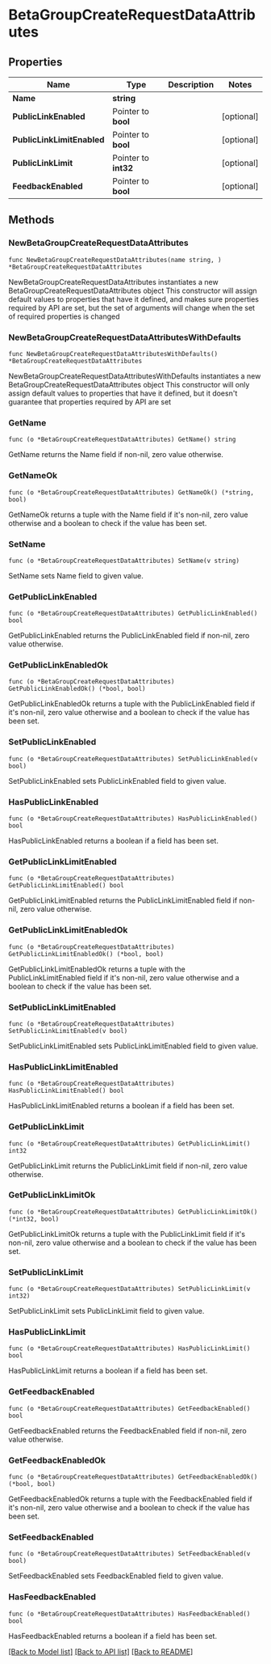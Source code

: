 # BetaGroupCreateRequestDataAttributes

## Properties

Name | Type | Description | Notes
------------ | ------------- | ------------- | -------------
**Name** | **string** |  | 
**PublicLinkEnabled** | Pointer to **bool** |  | [optional] 
**PublicLinkLimitEnabled** | Pointer to **bool** |  | [optional] 
**PublicLinkLimit** | Pointer to **int32** |  | [optional] 
**FeedbackEnabled** | Pointer to **bool** |  | [optional] 

## Methods

### NewBetaGroupCreateRequestDataAttributes

`func NewBetaGroupCreateRequestDataAttributes(name string, ) *BetaGroupCreateRequestDataAttributes`

NewBetaGroupCreateRequestDataAttributes instantiates a new BetaGroupCreateRequestDataAttributes object
This constructor will assign default values to properties that have it defined,
and makes sure properties required by API are set, but the set of arguments
will change when the set of required properties is changed

### NewBetaGroupCreateRequestDataAttributesWithDefaults

`func NewBetaGroupCreateRequestDataAttributesWithDefaults() *BetaGroupCreateRequestDataAttributes`

NewBetaGroupCreateRequestDataAttributesWithDefaults instantiates a new BetaGroupCreateRequestDataAttributes object
This constructor will only assign default values to properties that have it defined,
but it doesn't guarantee that properties required by API are set

### GetName

`func (o *BetaGroupCreateRequestDataAttributes) GetName() string`

GetName returns the Name field if non-nil, zero value otherwise.

### GetNameOk

`func (o *BetaGroupCreateRequestDataAttributes) GetNameOk() (*string, bool)`

GetNameOk returns a tuple with the Name field if it's non-nil, zero value otherwise
and a boolean to check if the value has been set.

### SetName

`func (o *BetaGroupCreateRequestDataAttributes) SetName(v string)`

SetName sets Name field to given value.


### GetPublicLinkEnabled

`func (o *BetaGroupCreateRequestDataAttributes) GetPublicLinkEnabled() bool`

GetPublicLinkEnabled returns the PublicLinkEnabled field if non-nil, zero value otherwise.

### GetPublicLinkEnabledOk

`func (o *BetaGroupCreateRequestDataAttributes) GetPublicLinkEnabledOk() (*bool, bool)`

GetPublicLinkEnabledOk returns a tuple with the PublicLinkEnabled field if it's non-nil, zero value otherwise
and a boolean to check if the value has been set.

### SetPublicLinkEnabled

`func (o *BetaGroupCreateRequestDataAttributes) SetPublicLinkEnabled(v bool)`

SetPublicLinkEnabled sets PublicLinkEnabled field to given value.

### HasPublicLinkEnabled

`func (o *BetaGroupCreateRequestDataAttributes) HasPublicLinkEnabled() bool`

HasPublicLinkEnabled returns a boolean if a field has been set.

### GetPublicLinkLimitEnabled

`func (o *BetaGroupCreateRequestDataAttributes) GetPublicLinkLimitEnabled() bool`

GetPublicLinkLimitEnabled returns the PublicLinkLimitEnabled field if non-nil, zero value otherwise.

### GetPublicLinkLimitEnabledOk

`func (o *BetaGroupCreateRequestDataAttributes) GetPublicLinkLimitEnabledOk() (*bool, bool)`

GetPublicLinkLimitEnabledOk returns a tuple with the PublicLinkLimitEnabled field if it's non-nil, zero value otherwise
and a boolean to check if the value has been set.

### SetPublicLinkLimitEnabled

`func (o *BetaGroupCreateRequestDataAttributes) SetPublicLinkLimitEnabled(v bool)`

SetPublicLinkLimitEnabled sets PublicLinkLimitEnabled field to given value.

### HasPublicLinkLimitEnabled

`func (o *BetaGroupCreateRequestDataAttributes) HasPublicLinkLimitEnabled() bool`

HasPublicLinkLimitEnabled returns a boolean if a field has been set.

### GetPublicLinkLimit

`func (o *BetaGroupCreateRequestDataAttributes) GetPublicLinkLimit() int32`

GetPublicLinkLimit returns the PublicLinkLimit field if non-nil, zero value otherwise.

### GetPublicLinkLimitOk

`func (o *BetaGroupCreateRequestDataAttributes) GetPublicLinkLimitOk() (*int32, bool)`

GetPublicLinkLimitOk returns a tuple with the PublicLinkLimit field if it's non-nil, zero value otherwise
and a boolean to check if the value has been set.

### SetPublicLinkLimit

`func (o *BetaGroupCreateRequestDataAttributes) SetPublicLinkLimit(v int32)`

SetPublicLinkLimit sets PublicLinkLimit field to given value.

### HasPublicLinkLimit

`func (o *BetaGroupCreateRequestDataAttributes) HasPublicLinkLimit() bool`

HasPublicLinkLimit returns a boolean if a field has been set.

### GetFeedbackEnabled

`func (o *BetaGroupCreateRequestDataAttributes) GetFeedbackEnabled() bool`

GetFeedbackEnabled returns the FeedbackEnabled field if non-nil, zero value otherwise.

### GetFeedbackEnabledOk

`func (o *BetaGroupCreateRequestDataAttributes) GetFeedbackEnabledOk() (*bool, bool)`

GetFeedbackEnabledOk returns a tuple with the FeedbackEnabled field if it's non-nil, zero value otherwise
and a boolean to check if the value has been set.

### SetFeedbackEnabled

`func (o *BetaGroupCreateRequestDataAttributes) SetFeedbackEnabled(v bool)`

SetFeedbackEnabled sets FeedbackEnabled field to given value.

### HasFeedbackEnabled

`func (o *BetaGroupCreateRequestDataAttributes) HasFeedbackEnabled() bool`

HasFeedbackEnabled returns a boolean if a field has been set.


[[Back to Model list]](../README.md#documentation-for-models) [[Back to API list]](../README.md#documentation-for-api-endpoints) [[Back to README]](../README.md)


